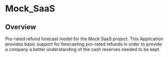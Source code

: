 # Mock_SaaS

## Overview

Pro-rated refund forecast model for the Mock SaaS project.
This Application provides basic support for forecasting pro-rated refunds
in order to provide a company a better understanding of the cash reserves
needed to be kept.
